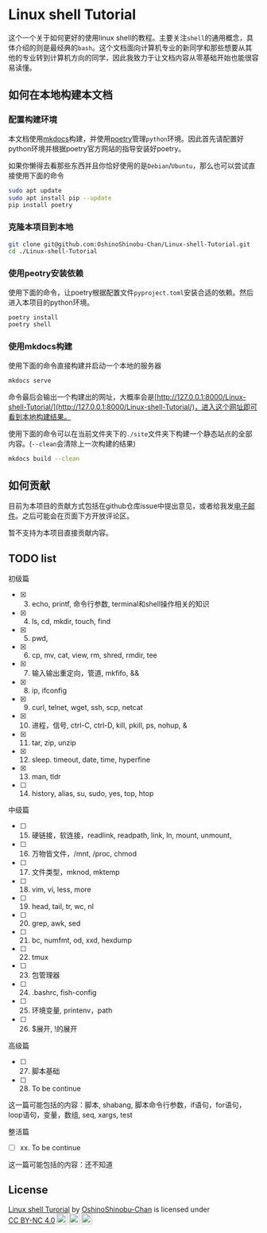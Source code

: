 # Linux shell Tutorial

这个一个关于如何更好的使用linux shell的教程。主要关注`shell`的通用概念，具体介绍的则是最经典的`bash`。这个文档面向计算机专业的新同学和那些想要从其他的专业转到计算机方向的同学，因此我致力于让文档内容从零基础开始也能很容易读懂。

## 如何在本地构建本文档

### 配置构建环境

本文档使用[mkdocs](https://www.mkdocs.org/)构建，并使用[poetry](https://python-poetry.org/)管理`python`环境。因此首先请配置好python环境并根据poetry官方网站的指导安装好poetry。

如果你懒得去看那些东西并且你恰好使用的是`Debian`/`Ubuntu`，那么也可以尝试直接使用下面的命令

```bash
sudo apt update
sudo apt install pip --update
pip install poetry
```

### 克隆本项目到本地

```bash
git clone git@github.com:OshinoShinobu-Chan/Linux-shell-Tutorial.git
cd ./Linux-shell-Tutorial
```

### 使用peotry安装依赖

使用下面的命令，让poetry根据配置文件`pyproject.toml`安装合适的依赖。然后进入本项目的python环境。

```bash
poetry install
poetry shell
```

### 使用mkdocs构建

使用下面的命令直接构建并启动一个本地的服务器

```bash
mkdocs serve
```

命令最后会输出一个构建出的网址，大概率会是[http://127.0.0.1:8000/Linux-shell-Tutorial/](http://127.0.0.1:8000/Linux-shell-Tutorial/)，进入这个网址即可看到本地构建结果。

使用下面的命令可以在当前文件夹下的`./site`文件夹下构建一个静态站点的全部内容。(`--clean`会清除上一次构建的结果)

```bash
mkdocs build --clean
```

## 如何贡献

目前为本项目的贡献方式包括在github仓库issue中提出意见，或者给我发[电子邮件](mailto:2200012909@stu.pku.edu.cn)。之后可能会在页面下方开放评论区。

暂不支持为本项目直接贡献内容。

## TODO list

初级篇

* [x] 3. echo, printf, 命令行参数, terminal和shell操作相关的知识
* [x] 4. ls, cd, mkdir, touch, find
* [x] 5. pwd,
* [x] 6. cp, mv, cat, view, rm, shred, rmdir, tee
* [x] 7. 输入输出重定向，管道, mkfifo, &&
* [x] 8. ip, ifconfig
* [x] 9. curl, telnet, wget, ssh, scp, netcat
* [x] 10. 进程，信号, ctrl-C, ctrl-D, kill, pkill, ps, nohup, &
* [x] 11. tar, zip, unzip
* [x] 12. sleep. timeout, date, time, hyperfine
* [x] 13. man, tldr
* [ ] 14. history, alias, su, sudo, yes, top, htop

中级篇

* [ ] 15. 硬链接，软连接，readlink, readpath, link, ln, mount, unmount, 
* [ ] 16. 万物皆文件，/mnt, /proc, chmod
* [ ] 17. 文件类型，mknod, mktemp
* [ ] 18. vim, vi, less, more
* [ ] 19. head, tail, tr, wc, nl
* [ ] 20. grep, awk, sed
* [ ] 21. bc, numfmt, od, xxd, hexdump
* [ ] 22. tmux
* [ ] 23. 包管理器
* [ ] 24. .bashrc, fish-config
* [ ] 25. 环境变量, printenv，path
* [ ] 26. $展开, !的展开

高级篇

* [ ] 27. 脚本基础
* [ ] 28. To be continue

这一篇可能包括的内容：脚本, shabang, 脚本命令行参数，if语句，for语句，
loop语句，变量，数组, seq, xargs, test

整活篇

* [ ] xx. To be continue

这一篇可能包括的内容：还不知道

## License

<p xmlns:cc="http://creativecommons.org/ns#" xmlns:dct="http://purl.org/dc/terms/"><a property="dct:title" rel="cc:attributionURL" href="https://oshinoshinobu-chan.github.io/Linux-shell-Tutorial/index.html">Linux shell Turorial</a> by <a rel="cc:attributionURL dct:creator" property="cc:attributionName" href="https://github.com/OshinoShinobu-Chan">OshinoShinobu-Chan</a> is licensed under <a href="https://creativecommons.org/licenses/by-nc/4.0/?ref=chooser-v1" target="_blank" rel="license noopener noreferrer" style="display:inline-block;">CC BY-NC 4.0<img style="height:22px!important;margin-left:3px;vertical-align:text-bottom;" src="https://mirrors.creativecommons.org/presskit/icons/cc.svg?ref=chooser-v1" alt=""><img style="height:22px!important;margin-left:3px;vertical-align:text-bottom;" src="https://mirrors.creativecommons.org/presskit/icons/by.svg?ref=chooser-v1" alt=""><img style="height:22px!important;margin-left:3px;vertical-align:text-bottom;" src="https://mirrors.creativecommons.org/presskit/icons/nc.svg?ref=chooser-v1" alt=""></a></p>